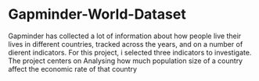 # Gapminder-World-Dataset
Gapminder has collected a lot of information about how people live their lives in different countries, tracked across the years, and on a number of dierent indicators. For
this project, i selected three indicators to investigate.
The project centers on Analysing how much population size of a country affect the economic rate of that country
